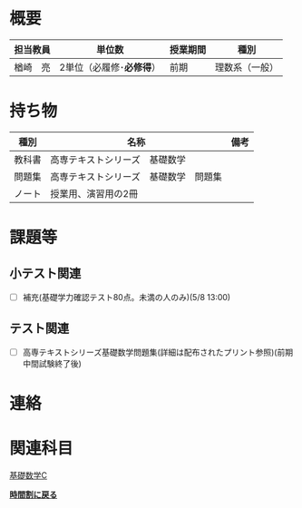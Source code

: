 # 概要
| 担当教員 | 単位数 | 授業期間 | 種別 |
| ---- | ---- | ---- | --- |
| 楢崎　亮 | 2単位（必履修･**必修得**） | 前期 | 理数系（一般） |


# 持ち物
| 種別 | 名称 | 備考 |
| --- | --- | ---|
| 教科書 | 高専テキストシリーズ　基礎数学 |  |
| 問題集 | 高専テキストシリーズ　基礎数学　問題集 |  |
| ノート | 授業用、演習用の2冊 |  |

# 課題等
## 小テスト関連
- [ ] 補充(基礎学力確認テスト80点。未満の人のみ)(5/8 13:00)
## テスト関連
- [ ] 高専テキストシリーズ基礎数学問題集(詳細は配布されたプリント参照)(前期中間試験終了後)
# 連絡

# 関連科目
[基礎数学C](basic_math_c)  

[**時間割に戻る**](../timetable)